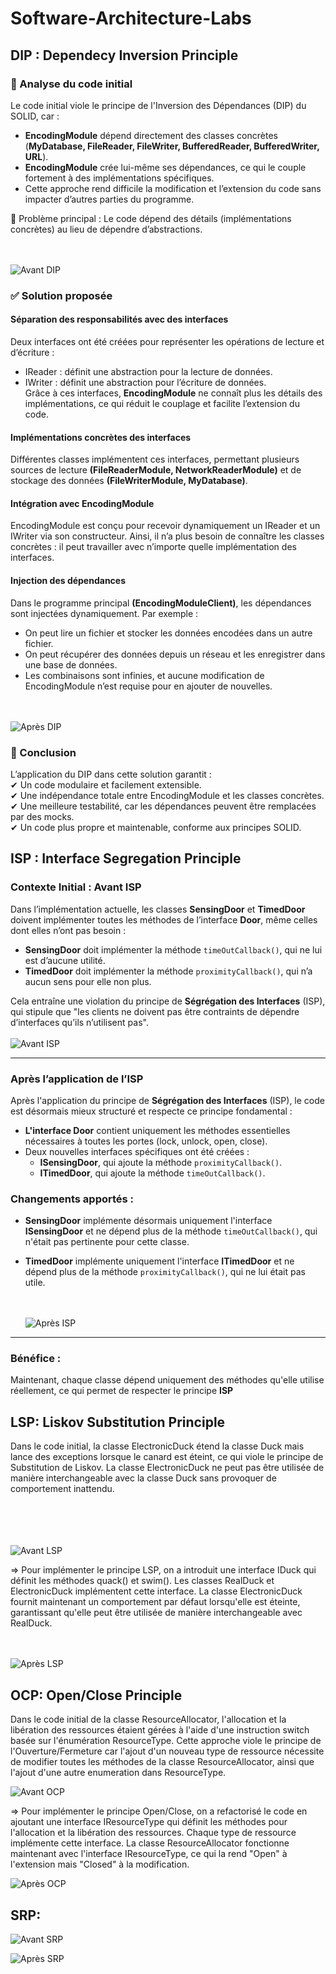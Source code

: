 # Software-Architecture-Labs
## DIP : Dependecy Inversion Principle
### 📌 Analyse du code initial
Le code initial viole le principe de l'Inversion des Dépendances (DIP) du SOLID, car :

* **EncodingModule** dépend directement des classes concrètes (**MyDatabase, FileReader, FileWriter, BufferedReader, BufferedWriter, URL**).
* **EncodingModule** crée lui-même ses dépendances, ce qui le couple fortement à des implémentations spécifiques.
* Cette approche rend difficile la modification et l’extension du code sans impacter d’autres parties du programme.  

🔴 Problème principal : Le code dépend des détails (implémentations concrètes) au lieu de dépendre d’abstractions.

<br><br>
![Avant DIP](SOLID/DIP/src/com/directi/training/dip/exercise/Diagramme_de_classe.png)

### ✅ Solution proposée
#### Séparation des responsabilités avec des interfaces
Deux interfaces ont été créées pour représenter les opérations de lecture et d’écriture :
* IReader : définit une abstraction pour la lecture de données.  
* IWriter : définit une abstraction pour l’écriture de données.  
Grâce à ces interfaces, **EncodingModule** ne connaît plus les détails des implémentations, ce qui réduit le couplage et facilite l’extension du code.
#### Implémentations concrètes des interfaces
Différentes classes implémentent ces interfaces, permettant plusieurs sources de lecture **(FileReaderModule, NetworkReaderModule)** et de stockage des données **(FileWriterModule, MyDatabase)**.
#### Intégration avec EncodingModule
EncodingModule est conçu pour recevoir dynamiquement un IReader et un IWriter via son constructeur.
Ainsi, il n’a plus besoin de connaître les classes concrètes : il peut travailler avec n’importe quelle implémentation des interfaces.
#### Injection des dépendances
Dans le programme principal **(EncodingModuleClient)**, les dépendances sont injectées dynamiquement.
Par exemple :
* On peut lire un fichier et stocker les données encodées dans un autre fichier.  
* On peut récupérer des données depuis un réseau et les enregistrer dans une base de données.  
* Les combinaisons sont infinies, et aucune modification de EncodingModule n’est requise pour en ajouter de nouvelles.  

<br><br>
![Après DIP](SOLID/DIP/src/com/directi/training/dip/ProposedSolution/Dip_Class_Diagram.png)

### 📌 Conclusion
L’application du DIP dans cette solution garantit :  
✔ Un code modulaire et facilement extensible.  
✔ Une indépendance totale entre EncodingModule et les classes concrètes.  
✔ Une meilleure testabilité, car les dépendances peuvent être remplacées par des mocks.  
✔ Un code plus propre et maintenable, conforme aux principes SOLID.


## ISP : Interface Segregation Principle 
### Contexte Initial : Avant ISP

Dans l’implémentation actuelle, les classes **SensingDoor** et **TimedDoor** doivent implémenter toutes les méthodes de l’interface **Door**, même celles dont elles n’ont pas besoin :

- **SensingDoor** doit implémenter la méthode `timeOutCallback()`, qui ne lui est d’aucune utilité.
- **TimedDoor** doit implémenter la méthode `proximityCallback()`, qui n’a aucun sens pour elle non plus.

Cela entraîne une violation du principe de **Ségrégation des Interfaces** (ISP), qui stipule que "les clients ne doivent pas être contraints de dépendre d’interfaces qu’ils n’utilisent pas".
<br><br>
![Avant ISP](SOLID/ISP/src/com/directi/training/isp/exercise/avant_ISP.png)

---

### Après l’application de l’ISP

Après l'application du principe de **Ségrégation des Interfaces** (ISP), le code est désormais mieux structuré et respecte ce principe fondamental :

- **L'interface Door** contient uniquement les méthodes essentielles nécessaires à toutes les portes (lock, unlock, open, close).
- Deux nouvelles interfaces spécifiques ont été créées :
    - **ISensingDoor**, qui ajoute la méthode `proximityCallback()`.
    - **ITimedDoor**, qui ajoute la méthode `timeOutCallback()`.

### Changements apportés :

- **SensingDoor** implémente désormais uniquement l'interface **ISensingDoor** et ne dépend plus de la méthode `timeOutCallback()`, qui n'était pas pertinente pour cette classe.
- **TimedDoor** implémente uniquement l'interface **ITimedDoor** et ne dépend plus de la méthode `proximityCallback()`, qui ne lui était pas utile.

  <br><br>
![Après ISP](SOLID/ISP/src/com/directi/training/isp/ProposedSolution/apres_ISP.png)

---

### Bénéfice :

Maintenant, chaque classe dépend uniquement des méthodes qu'elle utilise réellement, ce qui permet de respecter le principe **ISP** 


## LSP: Liskov Substitution Principle

Dans le code initial, la classe ElectronicDuck étend la classe Duck mais lance des exceptions lorsque le canard est éteint, ce qui viole le principe de Substitution de Liskov. 
La classe ElectronicDuck ne peut pas être utilisée de manière interchangeable avec la classe Duck sans provoquer de comportement inattendu.

<br><br>
<br><br>
![Avant LSP](SOLID/LSP/src/com/directi/training/lsp/exercise/UML_class.png)

=> Pour implémenter le principe LSP, on a introduit une interface IDuck qui définit les méthodes quack() et swim(). 
Les classes RealDuck et ElectronicDuck implémentent cette interface. La classe ElectronicDuck fournit maintenant un comportement par défaut lorsqu'elle est éteinte, garantissant qu'elle peut être utilisée de manière interchangeable avec RealDuck.

<br><br>
![Après LSP](SOLID/LSP/src/com/directi/training/lsp/proposed_solution/UML_class.png)

## OCP: Open/Close Principle
Dans le code initial de la classe ResourceAllocator, l'allocation et la libération des ressources étaient gérées à l'aide d'une instruction switch basée sur l'énumération ResourceType.
Cette approche viole le principe de l'Ouverture/Fermeture car l'ajout d'un nouveau type de ressource nécessite de modifier toutes les méthodes de la classe ResourceAllocator, ainsi que l'ajout d'une autre enumeration dans ResourceType.

![Avant OCP](SOLID/OCP/src/com/directi/training/ocp/exercise/UML_class.png)

=> Pour implémenter le principe Open/Close, on a refactorisé le code en ajoutant une interface IResourceType qui définit les méthodes pour l'allocation et la libération des ressources. 
Chaque type de ressource implémente cette interface. 
La classe ResourceAllocator fonctionne maintenant avec l'interface IResourceType, ce qui la rend "Open" à l'extension mais "Closed" à la modification.

![Après OCP](SOLID/OCP/src/com/directi/training/ocp/solution_exercice/UML_class.png)

## SRP: 

![Avant SRP](out/SOLID/SRP/src/com/directi/training/srp/exercise/InitialSolution/Initial_Solution.png)

![Après SRP](out/SOLID/SRP/src/com/directi/training/srp/proposed_solution/Proposed_Solution/Proposed_Solution.png)